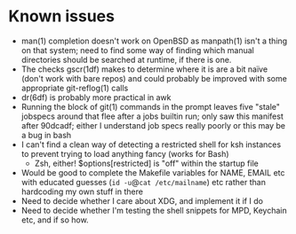 Known issues
============

* man(1) completion doesn't work on OpenBSD as manpath(1) isn't a thing on that
  system; need to find some way of finding which manual directories should be
  searched at runtime, if there is one.
* The checks gscr(1df) makes to determine where it is are a bit naïve (don't
  work with bare repos) and could probably be improved with some appropriate
  git-reflog(1) calls
* dr(6df) is probably more practical in awk
* Running the block of git(1) commands in the prompt leaves five "stale"
  jobspecs around that flee after a jobs builtin run; only saw this manifest
  after 90dcadf; either I understand job specs really poorly or this may be a
  bug in bash
* I can't find a clean way of detecting a restricted shell for ksh instances to
  prevent trying to load anything fancy (works for Bash)
    * Zsh, either! $options[restricted] is "off" within the startup file
* Would be good to complete the Makefile variables for NAME, EMAIL etc with
  educated guesses (`id -u`@`cat /etc/mailname`) etc rather than hardcoding my
  own stuff in there
* Need to decide whether I care about XDG, and implement it if I do
* Need to decide whether I'm testing the shell snippets for MPD, Keychain etc,
  and if so how.

